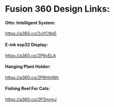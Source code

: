 
# Fusion 360 Design Links:

#### Otto: Intelligent System:
https://a360.co/2uYCNnE

#### E-ink esp32 Display:
https://a360.co/2P6vELA

#### Hanging Plant Holder:
https://a360.co/2P6HmWn

#### Fishing Reel For Cats:
https://a360.co/2P3nymJ
